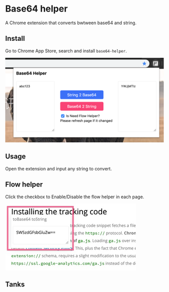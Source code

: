 # Base64 helper

A Chrome extension that converts bwtween base64 and string.

## Install

Go to Chrome App Store, search and install `base64-helper`.

![](./desc/desc.png)

## Usage

Open the extension and input any string to convert.

## Flow helper

Click the checkbox to Enable/Disable the flow helper in each page.

![](./desc/flow-helper.jpg)

## Tanks

